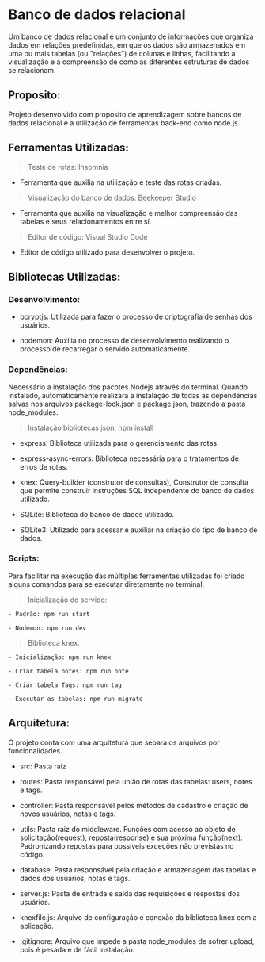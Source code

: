 # Banco de dados relacional

Um banco de dados relacional é um conjunto de informações que organiza dados em relações predefinidas, em que os dados são armazenados em uma ou mais tabelas (ou "relações") de colunas e linhas, facilitando a visualização e a compreensão de como as diferentes estruturas de dados se relacionam.

## Proposito:

Projeto desenvolvido com  proposito de aprendizagem sobre bancos de dados relacional e a utilização de ferramentas back-end como node.js.

## Ferramentas Utilizadas:

>Teste de rotas: Insomnia
  - Ferramenta que auxilia na utilização e teste das rotas criadas.

>Visualização do banco de dados: Beekeeper Studio
  - Ferramenta que auxilia na visualização e melhor compreensão das tabelas e seus relacionamentos entre sí.

>Editor de código: Visual Studio Code
  - Editor de código utilizado para desenvolver o projeto.

## Bibliotecas Utilizadas:

### Desenvolvimento:

  - bcryptjs: Utilizada para fazer o processo de criptografia de senhas dos usuários.

  - nodemon: Auxilia no processo de desenvolvimento realizando o processo de recarregar o servido automaticamente.

### Dependências:

Necessário a instalação dos pacotes Nodejs através do terminal. Quando instalado, automaticamente realizara a instalação de todas as dependências salvas nos arquivos package-lock.json e package.json, trazendo a pasta node_modules.

  >Instalação bibliotecas json:
    npm install

  - express: Biblioteca utilizada para o gerenciamento das rotas.

  - express-async-errors: Biblioteca necessária para o tratamentos de erros de rotas.

  - knex: Query-builder (construtor de consultas), Construtor de consulta que permite construir instruções SQL independente do banco de dados utilizado.

  - SQLite: Biblioteca do banco de dados utilizado.

  - SQLite3: Utilizado para acessar e auxiliar na criação do tipo de banco de dados.

### Scripts:

Para facilitar na execução das múltiplas ferramentas utilizadas foi criado alguns comandos para se executar diretamente no terminal.

  >Inicialização do servido:
    
    - Padrão: npm run start

    - Nodemon: npm run dev

  >Biblioteca knex:

    - Inicialização: npm run knex

    - Criar tabela notes: npm run note

    - Criar tabela Tags: npm run tag

    - Executar as tabelas: npm run migrate

## Arquitetura:

O projeto conta com uma arquitetura que separa os arquivos por funcionalidades.

  - src: Pasta raiz

  - routes: Pasta responsável pela união de rotas das tabelas: users, notes e tags.

  - controller: Pasta responsável pelos métodos de cadastro e criação de novos usuários, notas e tags.

  - utils: Pasta raiz do middleware. Funções com acesso ao objeto de solicitação(request), reposta(response) e sua próxima função(next). Padronizando repostas para possíveis exceções não previstas no código.

  - database: Pasta responsável pela criação e armazenagem das tabelas  e dados dos usuários, notas e tags.

  - server.js: Pasta de entrada e saída das requisições e respostas dos usuários.

  - knexfile.js: Arquivo de configuração e conexão da biblioteca knex com a aplicação.

  - .gitignore: Arquivo que impede a pasta node_modules de sofrer upload, pois é pesada e de fácil instalação.